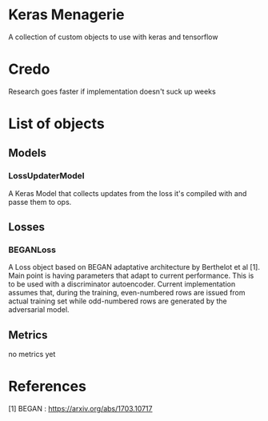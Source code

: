 # Keras Menagerie
A collection of custom objects to use with keras and tensorflow

# Credo
Research goes faster if implementation doesn't suck up weeks

# List of objects
## Models
### LossUpdaterModel
A Keras Model that collects updates from the loss it's compiled with and passe them to ops.
## Losses
### BEGANLoss
A Loss object based on BEGAN adaptative architecture by Berthelot et al [1].
Main point is having parameters that adapt to current performance. This is to be used with a discriminator autoencoder.
Current implementation assumes that, during the training, even-numbered rows are issued from actual training set while odd-numbered rows are generated by the adversarial model.

## Metrics
no metrics yet

# References
[1] BEGAN : https://arxiv.org/abs/1703.10717